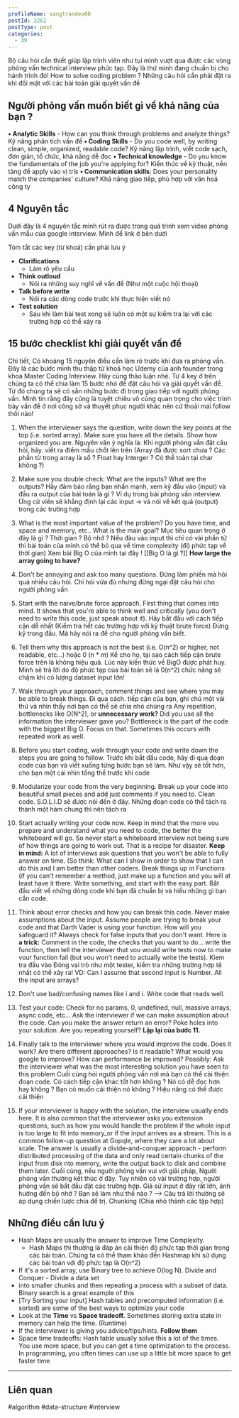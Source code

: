 ```yaml
---
profileName: sangtrandev00
postId: 3261
postType: post
categories:
  - 39
---
```

Bộ câu hỏi cần thiết giúp lập trình viên như tụi mình vượt qua được các vòng phỏng vấn technical interview phức tạp. Đây là thứ mình đang chuẩn bị cho hành trình đó!
How to solve coding problem ?
Những câu hỏi cần phải đặt ra khi đối mặt với các bài toán giải quyết vấn đề
## Người phỏng vấn muốn biết gì về khả năng của bạn ?

**• Analytic Skills** - How can you think through problems and analyze things?
Kỹ năng phân tích vấn đề
**• Coding Skills** - Do you code well, by writing clean, simple, organized, readable code?
Kỹ năng lập trình, viết code sạch, đơn giản, tổ chức, khả năng dễ đọc
**• Technical knowledge** - Do you know the fundamentals of the job you're applying for?
Kiến thức về kỹ thuật, nền tảng để apply vào vị trís
**• Communication skills**: Does your personality match the companies' culture?
Khả năng giao tiếp, phù hợp với văn hoá công ty
## 4 Nguyên tắc

Dưới đây là 4 nguyên tắc mình rút ra được trong quá trình xem video phỏng vấn mẫu của google interview. Mình để link ở bên dưới

Tóm tắt các key (từ khoá) cần phải lưu ý
- **Clarifications**
	- Làm rõ yêu cầu
- **Think outloud**
	- Nói ra những suy nghĩ về vấn đề (Như một cuộc hội thoại)
- **Talk before write**
	- Nói ra các dòng code trước khi thực hiện viết nó
- **Test solution**
	- Sau khi làm bài test xong sẽ luôn có một sự kiểm tra lại với các trường hợp có thể xảy ra

## 15 bước checklist khi giải quyết vấn đề

Chi tiết, Có khoảng 15 nguyên điều cần làm rõ trước khi đưa ra phỏng vấn. Đây là các bước mình thu thập từ khoá học Udemy của anh founder trong khoá Master Coding Interview. Hãy cùng thảo luận nhé.
Từ 4 key ở trên chúng ta có thể chia làm 15 bước nhỏ để đặt câu hỏi và giải quyết vấn đề. Từ đó chúng ta sẽ có sẵn những bước đi trong giao tiếp với người phỏng vấn.
Mình tin rằng đây cũng là tuyệt chiêu vô cùng quan trọng cho việc trình bày vấn đề ở nơi công sở và thuyết phục người khác nên cứ thoải mái follow thôi nào!

1. When the interviewer says the question, write down the key points at the top (i.e. sorted
array). Make sure you have all the details. Show how organized you are.
Nguyên văn ý nghĩa là: Khi người phỏng vấn đặt câu hỏi, hãy. viết ra điểm mấu chốt lên trên (Array đã được sort chưa ? Các phần từ trong array là số ? Float hay Interger ? Có thể toàn tại char không ?)
2. Make sure you double check: What are the inputs? What are the outputs?
Hãy đảm bảo rằng bạn nhấn mạnh, xem kỹ đầu vào (input) và đầu ra output của bài toán là gì ?
Ví dụ trong bài phỏng vấn interview. Ứng cử viên sẽ khẳng định lại các input -> và nói về kết quả (output) trong các trường hợp 
3. What is the most important value of the problem? Do you have time, and space and memory,
etc.. What is the main goal?
	Mục tiêu quan trọng ở đây là gì ? Thời gian ? Bộ nhớ ? Nếu đàu vào input thì chỉ có vài phần tử thì bài toán của mình có thể bỏ qua về time complexity (độ phức tạp về thời gian)
	Xem bài Big O của mình tại đây ! [[Big O là gì ?]]
**How large the array going to have?**
4. Don't be annoying and ask too many questions.
Đừng làm phiền mà hỏi quá nhiều câu hỏi. Chỉ hỏi vừa đủ nhưng đừng ngại đặt câu hỏi cho người phỏng vấn
5. Start with the naive/brute force approach. First thing that comes into mind. It shows that
you're able to think well and critically (you don't need to write this code, just speak about it).
Hãy bắt đầu với cách tiếp cận dễ nhất (Kiểm tra hết các trường hợp với kỹ thuật brute force)
Đừng kỹ trong đầu. Mà hãy nói ra để cho người phỏng vấn biết.
6. Tell them why this approach is not the best (i.e. O(n^2) or higher, not readable, etc...)
 hoặc 0 (n * m)
	Kể cho họ, tại sao cách tiếp cận brute force trên là không hiệu quả. 
	Lúc này kiến thức về BigO được phát huy. 
	Mình sẽ trả lời do độ phức tạp của bài toán sẽ là 0(n^2) chức năng sẽ chậm khi có lượng dataset input lớn!
7. Walk through your approach, comment things and see where you may be able to break things.
		Đi qua cách. tiếp cận của bạn, ghi chú một vài thứ và nhìn thấy nơi bạn có thể sẽ chia nhỏ chúng ra
Any repetition, bottlenecks like O(N^2), or **unnecessary work?** Did you use all the information
the interviewer gave you? Bottleneck is the part of the code with the biggest Big O. Focus on
that. Sometimes this occurs with repeated work as well.

8. Before you start coding, walk through your code and write down the steps you are going to
follow.
	Trước khi bắt đầu code, hãy đi qua đoạn code của bạn và viết xuống từng bước bạn sẽ làm. Như vậy sẽ tốt hơn, cho bạn một cái nhìn tổng thể trước khi code
9. Modularize your code from the very beginning. Break up your code into beautiful small pieces and add just comments if you need to.
Clean code. S.O.L.I.D sẽ được nói đến ở đây. Những đoạn code có thể tách ra thành một hàm chung thì nên tách ra
11. Start actually writing your code now. Keep in mind that the more vou prepare and understand what you need to code, the better the whiteboard will go. So never start a whiteboard interview not being sure of how things are going to work out. That is a recipe for disaster.
**Keep in mind:** A lot of interviews ask questions that you won't be able to fully answer on time.
(So think: What can I show in order to show that I can do this and I am better than other
coders. Break things up in Functions (if you can't remember a method, just make up a function
and you will at least have it there. Write something, and start with the easy part.
	Bắt đầu viết về những dòng code khi bạn đã chuẩn bị và hiểu những gì bạn cần code. 

11. Think about error checks and how you can break this code. Never make assumptions about the input. Assume people are trying to break your code and that Darth Vader is using your function. How will you safeguard it? Always check for false inputs that you don't want. Here is
**a trick:** Comment in the code, the checks that you want to do... write the function, then tell the
interviewer that vou would write tests now to make vour function fail (but vou won't need to
actually write the tests).
Kiem tra đầu vào
Đóng vai trò như một tester, kiểm tra những trường hợp tệ nhất có thể xảy ra!
VD: Can I assume that second input is Number. All the input are arrays?
12. Don't use bad/confusing names like i and i. Write code that reads well.
13. Test your code: Check for no params, 0, undefined, null, massive arrays, async code, etc... Ask
the interviewer if we can make assumption about the code. Can you make the answer return
an error? Poke holes into your solution. Are you repeating yourself?
**Lặp lại của bước 11.** 
14. Finally talk to the interviewer where you would improve the code. Does it work? Are there
different approaches? Is it readable? What would you google to improve? How can
performance be improved? Possibly: Ask the interviewer what was the most interesting
solution you have seen to this problem
Cuối cùng hỏi người phỏng vấn nơi mà bạn có thể cải thiện đoạn code. Có cách tiếp cận khác tốt hơn không ? Nó có dễ đọc hơn hay không ? Bạn có muốn cải thiện nó không ? Hiệu năng có thể được cải thiện
15. If your interviewer is happy with the solution, the interview usually ends here. It is also
common that the interviewer asks you extension questions, such as how you would handle the
problem if the whole input is too large to fit into memory_or if the input arrives as a stream.
This is a common follow-up question at Gopqle, where they care a lot about scale. The answer
is usually a divide-and-conquer approach - perform distributed processing of the data and only
read certain chunks of the input from disk nto memory, write the output back to disk and
combine them later.
	Cuối cùng, nếu người phỏng vấn vui với giải pháp, Người phỏng vấn thường kết thúc ở đây. Tuy nhiên có vài trường hợp, người phỏng vấn sẽ bắt đầu đặt các trường hợp. Giả sử input ở đây rất lớn, ảnh hưởng đến bộ nhớ ? Bạn sẽ làm như thế nào ?
--> Câu trả lời thường sẽ áp dụng chiến lược chia để trị. Chunking (Chia nhỏ thành các tập hợp)
## Những điều cần lưu ý

- Hash Maps are usually the answer to improve Time Complexity.
	- Hash Maps thì thường là đáp án cải thiện độ phức tạp thời gian trong các bài toán. Chúng ta có thể tham khảo đến Hashmap khi sử dụng các bài toán với độ phức tạp là O(n^2)
- If it's a sorted array, use Binary tree to achieve O(log N). Divide and Conquer - Divide a data set
- into smaller chunks and then repeating a process with a subset of data. Binary search is a great example of this
- [Try Sorting your input] Hash tables and precomputed information (i.e. sorted) are some of the best ways to optimize your code
- Look at the **Time** vs **Space tradeoff.** Sometimes storing extra state in memory can help the time. (Runtime)
- If the interviewer is giving you advice/tips/hints. **Follow them**
- Space time tradeoffs: Hash table usually solve this a lot of the times. You use more space, but you can get a time optimization to the process. In programming, you often times can use up a little bit more space to get faster time


---
## Liên quan

#algorithm #data-structure #interview